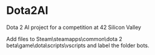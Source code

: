 # Dota2AI
Dota 2 AI project for a competition at 42 Silicon Valley


Add files to Steam\steamapps\common\dota 2 beta\game\dota\scripts\vscripts and label the folder bots.
